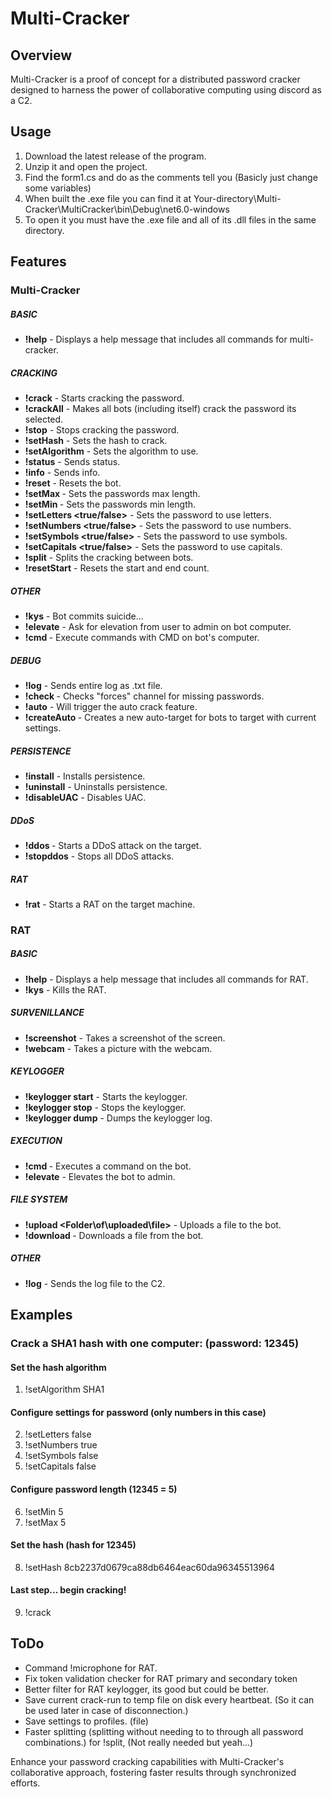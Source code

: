 # Multi-Cracker

## Overview
Multi-Cracker is a proof of concept for a distributed password cracker designed to harness the power of collaborative computing using discord as a C2.

## Usage
1. Download the latest release of the program.
2. Unzip it and open the project.
3. Find the form1.cs and do as the comments tell you (Basicly just change some variables)
4. When built the .exe file you can find it at Your-directory\Multi-Cracker\MultiCracker\bin\Debug\net6.0-windows
5. To open it you must have the .exe file and all of its .dll files in the same directory.

## Features
### Multi-Cracker
##### BASIC
- **!help** - Displays a help message that includes all commands for multi-cracker.
##### CRACKING 
- **!crack** - Starts cracking the password.
- **!crackAll** - Makes all bots (including itself) crack the password its selected.
- **!stop** - Stops cracking the password.
- **!setHash** - Sets the hash to crack.
- **!setAlgorithm** - Sets the algorithm to use.
- **!status** - Sends status.
- **!info** - Sends info.
- **!reset** - Resets the bot.
- **!setMax <length>** - Sets the passwords max length.
- **!setMin <length>** - Sets the passwords min length.
- **!setLetters <true/false>** - Sets the password to use letters.
- **!setNumbers <true/false>** - Sets the password to use numbers.
- **!setSymbols <true/false>** - Sets the password to use symbols.
- **!setCapitals <true/false>** - Sets the password to use capitals.
- **!split** - Splits the cracking between bots.
- **!resetStart** - Resets the start and end count.
##### OTHER
- **!kys** - Bot commits suicide...
- **!elevate** - Ask for elevation from user to admin on bot computer.
- **!cmd <command>** - Execute commands with CMD on bot's computer.
##### DEBUG
- **!log** - Sends entire log as .txt file.
- **!check <hash>** - Checks \"forces\" channel for missing passwords.
- **!auto** - Will trigger the auto crack feature.
- **!createAuto <Number of Splits>** - Creates a new auto-target for bots to target with current settings.
##### PERSISTENCE
- **!install** - Installs persistence.
- **!uninstall** - Uninstalls persistence.
- **!disableUAC** - Disables UAC.
##### DDoS
- **!ddos <ip> <port> <time>** - Starts a DDoS attack on the target.
- **!stopddos** - Stops all DDoS attacks.
##### RAT
- **!rat** - Starts a RAT on the target machine.

### RAT
##### BASIC
- **!help** - Displays a help message that includes all commands for RAT.
- **!kys** - Kills the RAT.
##### SURVENILLANCE
- **!screenshot** - Takes a screenshot of the screen.
- **!webcam** - Takes a picture with the webcam.
##### KEYLOGGER
- **!keylogger start** - Starts the keylogger.
- **!keylogger stop** - Stops the keylogger.
- **!keylogger dump** - Dumps the keylogger log.
##### EXECUTION
- **!cmd <command>** - Executes a command on the bot.
- **!elevate** - Elevates the bot to admin.
##### FILE SYSTEM 
- **!upload <DISCORD ATTACHMENT> <Folder\\of\\uploaded\\file>** - Uploads a file to the bot.
- **!download <filename>** - Downloads a file from the bot.
##### OTHER
- **!log** - Sends the log file to the C2.

## Examples
### Crack a SHA1 hash with one computer: (password: 12345)
#### Set the hash algorithm
1. !setAlgorithm SHA1
#### Configure settings for password (only numbers in this case)
2. !setLetters false
3. !setNumbers true
4. !setSymbols false
5. !setCapitals false
#### Configure password length (12345 = 5)
6. !setMin 5
7. !setMax 5
#### Set the hash (hash for 12345)
8. !setHash 8cb2237d0679ca88db6464eac60da96345513964
#### Last step... begin cracking!
9. !crack



## ToDo
- Command !microphone for RAT.
- Fix token validation checker for RAT primary and secondary token
- Better filter for RAT keylogger, its good but could be better.
- Save current crack-run to temp file on disk every heartbeat. (So it can be used later in case of disconnection.)
- Save settings to profiles. (file)
- Faster splitting (splitting without needing to to through all password combinations.) for !split, (Not really needed but yeah...)

Enhance your password cracking capabilities with Multi-Cracker's collaborative approach, fostering faster results through synchronized efforts.
